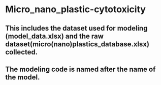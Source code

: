 # Micro_nano_plastic-cytotoxicity
## This includes the dataset used for modeling (model_data.xlsx) and the raw dataset(micro(nano)plastics_database.xlsx) collected. 
## The modeling code is named after the name of the model.
